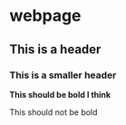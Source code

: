 # webpage

## This is a header

### This is a smaller header

**This should be bold I think**

This should not be bold

